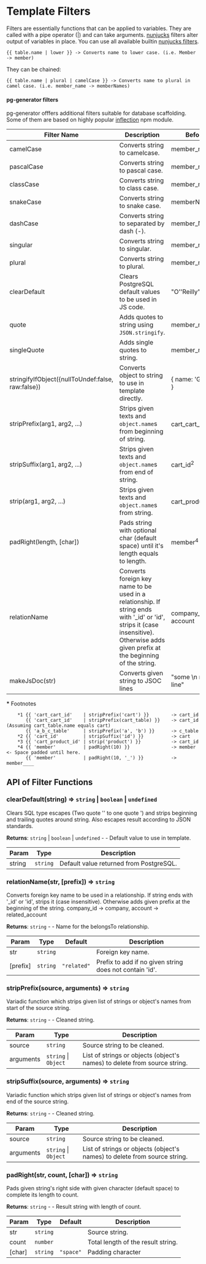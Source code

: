 # Template Filters

Filters are essentially functions that can be applied to variables. They are called with a pipe operator (|) and can take arguments. [nunjucks](https://mozilla.github.io/nunjucks/) filters alter output of variables in place. You can use all available builtin [nunjucks filters](https://mozilla.github.io/nunjucks/templating.html#builtin-filters).

```jinja2
{{ table.name | lower }} -> Converts name to lower case. (i.e. Member -> member)
```

They can be chained:

```jinja2
{{ table.name | plural | camelCase }} -> Converts name to plural in camel case. (i.e. member_name -> memberNames)
```

#### pg-generator filters

pg-generator offfers additional filters suitable for database scaffolding. Some of them are based on highly popular [inflection](https://www.npmjs.com/package/inflection) npm module.

| Filter Name                                       | Description                                                                                                                                                                           | Before                      | After                    |
| ------------------------------------------------- | ------------------------------------------------------------------------------------------------------------------------------------------------------------------------------------- | --------------------------- | ------------------------ |
| camelCase                                         | Converts string to camelcase.                                                                                                                                                         | member_name                 | memberName               |
| pascalCase                                        | Converts string to pascal case.                                                                                                                                                       | member_name                 | MemberName               |
| classCase                                         | Converts string to class case.                                                                                                                                                        | member_name                 | MemberName               |
| snakeCase                                         | Converts string to snake case.                                                                                                                                                        | memberName                  | member_name              |
| dashCase                                          | Converts string to separated by dash (-).                                                                                                                                             | member_Name                 | member-name              |
| singular                                          | Converts string to singular.                                                                                                                                                          | member_names                | member_name              |
| plural                                            | Converts string to plural.                                                                                                                                                            | member_name                 | member_names             |
| clearDefault                                      | Clears PostgreSQL default values to be used in JS code.                                                                                                                               | "O''Reilly"                 | "O'Reilly"               |
| quote                                             | Adds quotes to string using `JSON.stringify`.                                                                                                                                         | member_name                 | "member_name"            |
| singleQuote                                       | Adds single quotes to string.                                                                                                                                                         | member_name                 | 'member_name'            |
| stringifyIfObject({nullToUndef:false, raw:false}) | Converts object to string to use in template directly.                                                                                                                                | { name: 'George' }          | { name: 'George' }       |
| stripPrefix(arg1, arg2, ...)                      | Strips given texts and `object.name`s from beginning of string.                                                                                                                       | cart_cart_id<sup>1</sup>    | cart_id                  |
| stripSuffix(arg1, arg2, ...)                      | Strips given texts and `object.name`s from end of string.                                                                                                                             | cart_id<sup>2</sup>         | cart                     |
| strip(arg1, arg2, ...)                            | Strips given texts and `object.name`s from string.                                                                                                                                    | cart_product_id<sup>3</sup> | cart_id                  |
| padRight(length, [char])                          | Pads string with optional char (default space) until it's length equals to length.                                                                                                    | member<sup>4</sup>          | member......             |
| relationName                                      | Converts foreign key name to be used in a relationship. If string ends with '\_id' or 'id', strips it (case insensitive). Otherwise adds given prefix at the beginning of the string. | company_id, account         | company related_account  |
| makeJsDoc(str)                                    | Converts given string to JSOC lines                                                                                                                                                   | "some \n multi line"        | " _ some\n _ multi line" |

**\*** Footnotes

```jinja2
    *1 {{ 'cart_cart_id'    | stripPrefix('cart') }}        -> cart_id
       {{ 'cart_cart_id'    | stripPrefix(cart_table) }}    -> cart_id (Assuming cart_table.name equals cart)
       {{ 'a_b_c_table'     | stripPrefix('a', 'b') }}      -> c_table
    *2 {{ 'cart_id'         | stripSuffix('id') }}          -> cart
    *3 {{ 'cart_product_id' | strip('product') }}           -> cart_id
    *4 {{ 'member'          | padRight(10) }}               -> member    <- Space padded until here.
       {{ 'member'          | padRight(10, '_') }}          -> member____
```

## API of Filter Functions

### clearDefault(string) ⇒ <code>string</code> &#124; <code>boolean</code> &#124; <code>undefined</code>

Clears SQL type escapes (Two quote '' to one quote ') and strips beginning and trailing quotes around string.
Also escapes result according to JSON standards.

**Returns**: <code>string</code> &#124; <code>boolean</code> &#124; <code>undefined</code> - - Default value to use in template.

| Param  | Type                | Description                             |
| ------ | ------------------- | --------------------------------------- |
| string | <code>string</code> | Default value returned from PostgreSQL. |

<a name="relationName"></a>

### relationName(str, [prefix]) ⇒ <code>string</code>

Converts foreign key name to be used in a relationship. If string ends with '\_id' or 'id', strips it (case insensitive).
Otherwise adds given prefix at the beginning of the string. company_id -> company, account -> related_account

**Returns**: <code>string</code> - - Name for the belongsTo relationship.

| Param    | Type                | Default                          | Description                                             |
| -------- | ------------------- | -------------------------------- | ------------------------------------------------------- |
| str      | <code>string</code> |                                  | Foreign key name.                                       |
| [prefix] | <code>string</code> | <code>&quot;related&quot;</code> | Prefix to add if no given string does not contain 'id'. |

<a name="stripPrefix"></a>

### stripPrefix(source, arguments) ⇒ <code>string</code>

Variadic function which strips given list of strings or object's names from start of the source string.

**Returns**: <code>string</code> - - Cleaned string.

| Param     | Type                                           | Description                                                               |
| --------- | ---------------------------------------------- | ------------------------------------------------------------------------- |
| source    | <code>string</code>                            | Source string to be cleaned.                                              |
| arguments | <code>string</code> &#124; <code>Object</code> | List of strings or objects (object's names) to delete from source string. |

<a name="stripSuffix"></a>

### stripSuffix(source, arguments) ⇒ <code>string</code>

Variadic function which strips given list of strings or object's names from end of the source string.

**Returns**: <code>string</code> - - Cleaned string.

| Param     | Type                                           | Description                                                               |
| --------- | ---------------------------------------------- | ------------------------------------------------------------------------- |
| source    | <code>string</code>                            | Source string to be cleaned.                                              |
| arguments | <code>string</code> &#124; <code>Object</code> | List of strings or objects (object's names) to delete from source string. |

<a name="padRight"></a>

### padRight(str, count, [char]) ⇒ <code>string</code>

Pads given string's right side with given character (default space) to complete its length to count.

**Returns**: <code>string</code> - - Result string with length of count.

| Param  | Type                | Default                        | Description                        |
| ------ | ------------------- | ------------------------------ | ---------------------------------- |
| str    | <code>string</code> |                                | Source string.                     |
| count  | <code>number</code> |                                | Total length of the result string. |
| [char] | <code>string</code> | <code>&quot;space&quot;</code> | Padding character                  |
